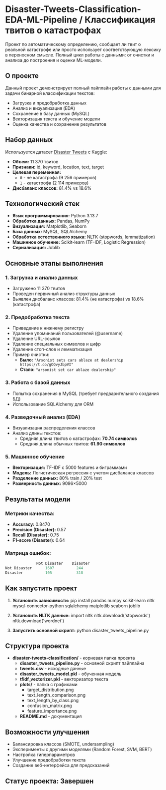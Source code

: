# Disaster-Tweets-Classification-EDA-ML-Pipeline / Классификация твитов о катастрофах
Проект по автоматическому определению, сообщает ли твит о реальной катастрофе или просто использует соответствующую лексику в переносном смысле. Полный цикл работы с данными: от очистки и анализа до построения и оценки ML-модели.

##  О проекте

Данный проект демонстрирует полный пайплайн работы с данными для задачи бинарной классификации текстов:
- Загрузка и предобработка данных
- Анализ и визуализация (EDA)
- Сохранение в базу данных (MySQL)
- Векторизация текста и обучение модели
- Оценка качества и сохранение результатов

##  Набор данных

Используется датасет [Disaster Tweets](https://www.kaggle.com/datasets/vstepanenko/disaster-tweets?resource=download) с Kaggle:
- **Объем:** 11 370 твитов
- **Признаки:** id, keyword, location, text, target
- **Целевая переменная:** 
  - `0` - не катастрофа (9 256 примеров)
  - `1` - катастрофа (2 114 примеров)
- **Дисбаланс классов:** 81.4% vs 18.6%

##  Технологический стек

- **Язык программирования:** Python 3.13.7
- **Обработка данных:** Pandas, NumPy
- **Визуализация:** Matplotlib, Seaborn
- **База данных:** MySQL, SQLAlchemy
- **Обработка естественного языка:** NLTK (stopwords, lemmatization)
- **Машинное обучение:** Scikit-learn (TF-IDF, Logistic Regression)
- **Сериализация:** Joblib

##  Основные этапы выполнения

### 1. Загрузка и анализ данных
- Загружено 11 370 твитов
- Проведен первичный анализ структуры данных
- Выявлен дисбаланс классов: 81.4% (не катастрофа) vs 18.6% (катастрофа)

### 2. Предобработка текста
- Приведение к нижнему регистру
- Удаление упоминаний пользователей (@username)
- Удаление URL-ссылок
- Удаление специальных символов и цифр
- Удаление стоп-слов и лемматизация
- Пример очистки: 
  - **Было:** `"Arsonist sets cars ablaze at dealership https://t.co/gOQvyJbpVI"`
  - **Стало:** `"arsonist set car ablaze dealership"`

### 3. Работа с базой данных
- Попытка сохранения в MySQL (требует предварительного создания БД)
- Использование SQLAlchemy для ORM

### 4. Разведочный анализ (EDA)
- Визуализация распределения классов
- Анализ длины текстов:
  - Средняя длина твитов о катастрофах: **70.74 символов**
  - Средняя длина обычных твитов: **61.90 символов**

### 5. Машинное обучение
- **Векторизация:** TF-IDF с 5000 features и биграммами
- **Модель:** Логистическая регрессия с учетом дисбаланса классов
- **Разделение данных:** 80% train / 20% test
- **Размерность данных:** 9096×5000

##  Результаты модели

### Метрики качества:
- **Accuracy:** 0.8470
- **Precision (Disaster):** 0.57
- **Recall (Disaster):** 0.75
- **F1-score (Disaster):** 0.64

### Матрица ошибок:
```python
              Not Disaster    Disaster
Not Disaster      1607          244
Disaster          105           318
```

##  Как запустить проект

1. **Установить зависимости:**
pip install pandas numpy scikit-learn nltk mysql-connector-python sqlalchemy matplotlib seaborn joblib

2. **Установить NLTK данные:**
import nltk
nltk.download('stopwords')
nltk.download('wordnet')

3. **Запустить основной скрипт:**
python disaster_tweets_pipeline.py

## Структура проекта

- **disaster-tweets-classification/** - корневая папка проекта
  - **disaster_tweets_pipeline.py** - основной скрипт пайплайна
  - **tweets.csv** - исходные данные
  - **disaster_tweets_model.pkl** - обученная модель
  - **tfidf_vectorizer.pkl** - векторизатор текста
  - **plots/** - папка с графиками
    - target_distribution.png
    - text_length_comparison.png
    - text_length_by_class.png
    - confusion_matrix.png
    - feature_importance.png
  - **README.md** - документация

## Возможности улучшения

- Балансировка классов (SMOTE, undersampling)
- Эксперименты с другими моделями (Random Forest, SVM, BERT)
- Настройка гиперпараметров
- Улучшение предобработки текста
- Создание веб-интерфейса для предсказаний

## Статус проекта: Завершен
